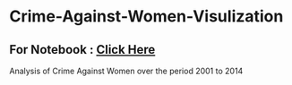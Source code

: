 # Crime-Against-Women-Visulization


## For Notebook : [Click Here](https://nbviewer.jupyter.org/github/AnuragMishra2311/Crime-Against-Women-Visulization/blob/master/Visualization.ipynb)
Analysis of Crime Against Women over the period  2001 to 2014 
